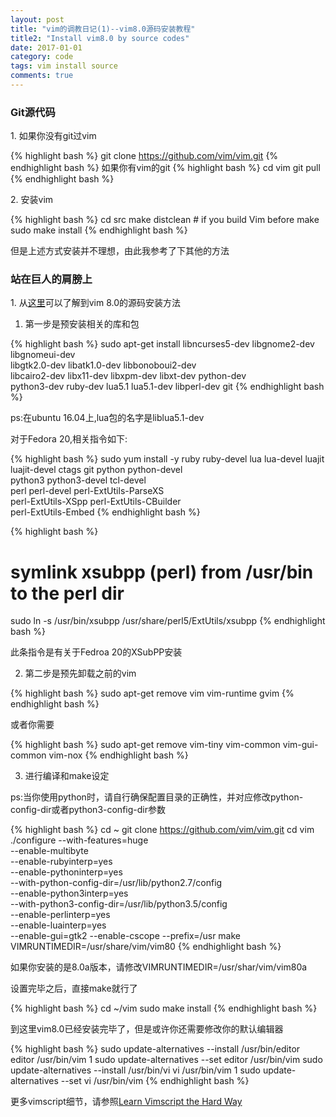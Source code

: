 ```yaml
---
layout: post
title: "vim的调教日记(1)--vim8.0源码安装教程"
title2: "Install vim8.0 by source codes"
date: 2017-01-01
category: code
tags: vim install source
comments: true
---
```


### Git源代码

1\. 如果你没有git过vim

{% highlight bash %}
git clone https://github.com/vim/vim.git
{% endhighlight bash %}
如果你有vim的git
{% highlight bash %}
cd vim
git pull
{% endhighlight bash %}

2\. 安装vim

{% highlight bash %}
cd src
make distclean # if you build Vim before
make
sudo make install
{% endhighlight bash %}

但是上述方式安装并不理想，由此我参考了下其他的方法

### 站在巨人的肩膀上

1\. 从[这里](https://github.com/Valloric/YouCompleteMe/wiki/Building-Vim-from-source)可以了解到vim 8.0的源码安装方法

1) 第一步是预安装相关的库和包

{% highlight bash %}
sudo apt-get install libncurses5-dev libgnome2-dev libgnomeui-dev \
    libgtk2.0-dev libatk1.0-dev libbonoboui2-dev \
    libcairo2-dev libx11-dev libxpm-dev libxt-dev python-dev \
    python3-dev ruby-dev lua5.1 lua5.1-dev libperl-dev git
{% endhighlight bash %}

ps:在ubuntu 16.04上,lua包的名字是liblua5.1-dev

对于Fedora 20,相关指令如下:

{% highlight bash %}
sudo yum install -y ruby ruby-devel lua lua-devel luajit \
    luajit-devel ctags git python python-devel \
    python3 python3-devel tcl-devel \
    perl perl-devel perl-ExtUtils-ParseXS \
    perl-ExtUtils-XSpp perl-ExtUtils-CBuilder \
    perl-ExtUtils-Embed
{% endhighlight bash %}

{% highlight bash %}
# symlink xsubpp (perl) from /usr/bin to the perl dir
sudo ln -s /usr/bin/xsubpp /usr/share/perl5/ExtUtils/xsubpp 
{% endhighlight bash %}

此条指令是有关于Fedroa 20的XSubPP安装

2) 第二步是预先卸载之前的vim

{% highlight bash %}
sudo apt-get remove vim vim-runtime gvim
{% endhighlight bash %}

或者你需要

{% highlight bash %}
sudo apt-get remove vim-tiny vim-common vim-gui-common vim-nox
{% endhighlight bash %}

3) 进行编译和make设定

ps:当你使用python时，请自行确保配置目录的正确性，并对应修改python-config-dir或者python3-config-dir参数

{% highlight bash %}
cd ~
git clone https://github.com/vim/vim.git
cd vim
./configure --with-features=huge \
            --enable-multibyte \
            --enable-rubyinterp=yes \
            --enable-pythoninterp=yes \
            --with-python-config-dir=/usr/lib/python2.7/config \
            --enable-python3interp=yes \
            --with-python3-config-dir=/usr/lib/python3.5/config \
            --enable-perlinterp=yes \
            --enable-luainterp=yes \
            --enable-gui=gtk2 --enable-cscope --prefix=/usr
make VIMRUNTIMEDIR=/usr/share/vim/vim80
{% endhighlight bash %}

如果你安装的是8.0a版本，请修改VIMRUNTIMEDIR=/usr/shar/vim/vim80a

设置完毕之后，直接make就行了

{% highlight bash %}
cd ~/vim
sudo make install
{% endhighlight bash %}

到这里vim8.0已经安装完毕了，但是或许你还需要修改你的默认编辑器

{% highlight bash %}
sudo update-alternatives --install /usr/bin/editor editor /usr/bin/vim 1
sudo update-alternatives --set editor /usr/bin/vim
sudo update-alternatives --install /usr/bin/vi vi /usr/bin/vim 1
sudo update-alternatives --set vi /usr/bin/vim
{% endhighlight bash %}

更多vimscript细节，请参照[Learn Vimscript the Hard Way](http://learnvimscriptthehardway.stevelosh.com/)
